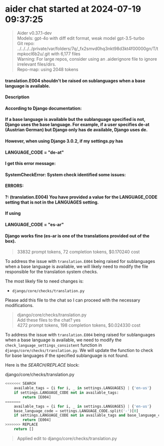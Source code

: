
# aider chat started at 2024-07-19 09:37:25

> Aider v0.37.1-dev  
> Models: gpt-4o with diff edit format, weak model gpt-3.5-turbo  
> Git repo: ../../../../private/var/folders/7q/_fx2smvd0hq3nkt98d3kt4f00000gn/T/tmpkocl6b2u/.git with 6,177 files  
> Warning: For large repos, consider using an .aiderignore file to ignore irrelevant files/dirs.  
> Repo-map: using 2048 tokens  

#### translation.E004 shouldn't be raised on sublanguages when a base language is available.  
#### Description  
#### 	  
#### According to Django documentation:  
#### If a base language is available but the sublanguage specified is not, Django uses the base language. For example, if a user specifies de-at (Austrian German) but Django only has de available, Django uses de.  
#### However, when using Django 3.0.2, if my settings.py has  
#### LANGUAGE_CODE = "de-at"  
#### I get this error message:  
#### SystemCheckError: System check identified some issues:  
#### ERRORS:  
#### ?: (translation.E004) You have provided a value for the LANGUAGE_CODE setting that is not in the LANGUAGES setting.  
#### If using  
#### LANGUAGE_CODE = "es-ar"  
#### Django works fine (es-ar is one of the translations provided out of the box).  
> 33832 prompt tokens, 72 completion tokens, $0.170240 cost  

To address the issue with `translation.E004` being raised for sublanguages when a base language is available, we will likely need to modify the file responsible for the translation system checks.

The most likely file to need changes is:
- `django/core/checks/translation.py`

Please add this file to the chat so I can proceed with the necessary modifications.

> django/core/checks/translation.py  
> Add these files to the chat? yes  
> 4272 prompt tokens, 198 completion tokens, $0.024330 cost  

To address the issue with `translation.E004` being raised for sublanguages when a base language is available, we need to modify the `check_language_settings_consistent` function in `django/core/checks/translation.py`. We will update the function to check for base languages if the specified sublanguage is not found.

Here is the *SEARCH/REPLACE* block:

django/core/checks/translation.py
```python
<<<<<<< SEARCH
    available_tags = {i for i, _ in settings.LANGUAGES} | {'en-us'}
    if settings.LANGUAGE_CODE not in available_tags:
        return [E004]
=======
    available_tags = {i for i, _ in settings.LANGUAGES} | {'en-us'}
    base_language_code = settings.LANGUAGE_CODE.split('-')[0]
    if settings.LANGUAGE_CODE not in available_tags and base_language_code not in available_tags:
        return [E004]
>>>>>>> REPLACE
    return []
```

> Applied edit to django/core/checks/translation.py  
